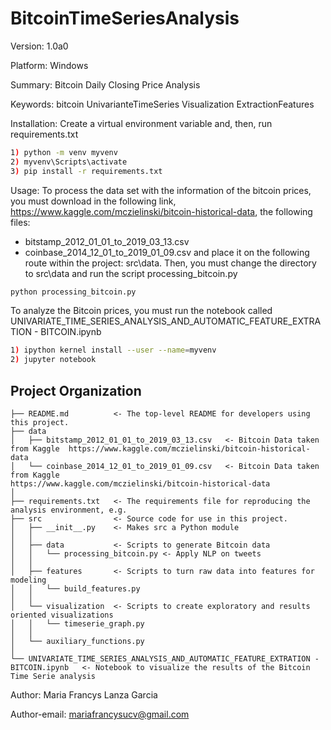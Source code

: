 BitcoinTimeSeriesAnalysis
==============================

Version: 1.0a0

Platform: Windows

Summary: Bitcoin Daily Closing Price Analysis

Keywords: bitcoin UnivarianteTimeSeries Visualization ExtractionFeatures

Installation:
Create a virtual environment variable and, then, run requirements.txt
```bash
1) python -m venv myvenv
2) myvenv\Scripts\activate
3) pip install -r requirements.txt
```

Usage:
To process the data set with the information of the bitcoin prices, you must download in the following link,
https://www.kaggle.com/mczielinski/bitcoin-historical-data, the following files:
  - bitstamp_2012_01_01_to_2019_03_13.csv
  - coinbase_2014_12_01_to_2019_01_09.csv
and place it on the following route within the project: src\data. Then, you must change the directory to src\data and run the script processing_bitcoin.py

```bash
python processing_bitcoin.py
```

To analyze the Bitcoin prices, you must run the notebook called UNIVARIATE_TIME_SERIES_ANALYSIS_AND_AUTOMATIC_FEATURE_EXTRATION - BITCOIN.ipynb

```bash
1) ipython kernel install --user --name=myvenv
2) jupyter notebook
```

Project Organization
------------
    ├── README.md          <- The top-level README for developers using this project.
    ├── data
    │   ├── bitstamp_2012_01_01_to_2019_03_13.csv   <- Bitcoin Data taken from Kaggle  https://www.kaggle.com/mczielinski/bitcoin-historical-data
    │   └── coinbase_2014_12_01_to_2019_01_09.csv   <- Bitcoin Data taken from Kaggle
    https://www.kaggle.com/mczielinski/bitcoin-historical-data
    │           
    ├── requirements.txt   <- The requirements file for reproducing the analysis environment, e.g.
    ├── src                <- Source code for use in this project.
    │   ├── __init__.py    <- Makes src a Python module
    │   │
    │   ├── data           <- Scripts to generate Bitcoin data
    │   │   └── processing_bitcoin.py <- Apply NLP on tweets    
    │   │
    │   ├── features       <- Scripts to turn raw data into features for modeling
    │   │   └── build_features.py
    │   │  
    │   └── visualization  <- Scripts to create exploratory and results oriented visualizations
    │   │   └── timeserie_graph.py
    │   │    
    │   └── auxiliary_functions.py
    │           
    └── UNIVARIATE_TIME_SERIES_ANALYSIS_AND_AUTOMATIC_FEATURE_EXTRATION - BITCOIN.ipynb   <- Notebook to visualize the results of the Bitcoin Time Serie analysis

Author:
Maria Francys Lanza Garcia

Author-email:
mariafrancysucv@gmail.com
